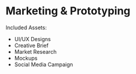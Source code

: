 Marketing & Prototyping
=========================
 Included Assets:
- UI/UX Designs
- Creative Brief
- Market Research
- Mockups
- Social Media Campaign
